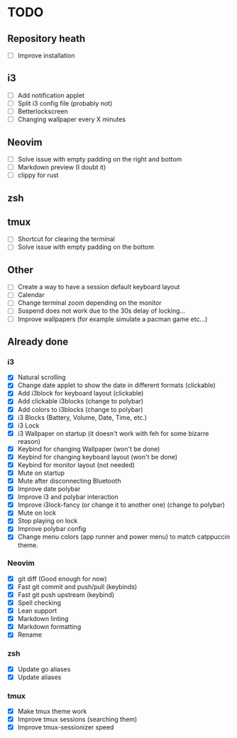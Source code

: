 # TODO

## Repository heath

- [ ] Improve installation

## i3

- [ ] Add notification applet
- [ ] Split i3 config file (probably not)
- [ ] Betterlockscreen
- [ ] Changing wallpaper every X minutes

## Neovim

- [ ] Solve issue with empty padding on the right and bottom
- [ ] Markdown preview (I doubt it)
- [ ] clippy for rust

## zsh

## tmux

- [ ] Shortcut for clearing the terminal
- [ ] Solve issue with empty padding on the bottom

## Other

- [ ] Create a way to have a session default keyboard layout
- [ ] Calendar
- [ ] Change terminal zoom depending on the monitor
- [ ] Suspend does not work due to the 30s delay of locking...
- [ ] Improve wallpapers (for example simulate a pacman game etc...)

## Already done

### i3

- [x] Natural scrolling
- [x] Change date applet to show the date in different formats (clickable)
- [x] Add i3block for keyboard layout (clickable)
- [x] Add clickable i3blocks (change to polybar)
- [x] Add colors to i3blocks (change to polybar)
- [x] i3 Blocks (Battery, Volume, Date, Time, etc.)
- [x] i3 Lock
- [x] i3 Wallpaper on startup (it doesn't work with feh for some bizarre reason)
- [x] Keybind for changing Wallpaper (won't be done)
- [x] Keybind for changing keyboard layout (won't be done)
- [x] Keybind for monitor layout (not needed)
- [x] Mute on startup
- [x] Mute after disconnecting Bluetooth
- [x] Improve date polybar
- [x] Improve i3 and polybar interaction
- [x] Improve i3lock-fancy (or change it to another one) (change to polybar)
- [x] Mute on lock
- [x] Stop playing on lock
- [x] Improve polybar config
- [x] Change menu colors (app runner and power menu) to match catppuccin theme.

### Neovim

- [x] git diff (Good enough for now)
- [x] Fast git commit and push/pull (keybinds)
- [x] Fast git push upstream (keybind)
- [x] Spell checking
- [x] Lean support
- [x] Markdown linting
- [x] Markdown formatting
- [x] Rename

### zsh

- [x] Update go aliases
- [x] Update aliases

### tmux

- [x] Make tmux theme work
- [x] Improve tmux sessions (searching them)
- [x] Improve tmux-sessionizer speed
